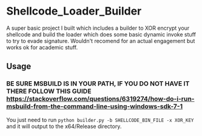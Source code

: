 # Shellcode_Loader_Builder
A super basic project I built which includes a builder to XOR encrypt your shellcode and build the loader which does some basic dynamic invoke stuff to try to evade signature. Wouldn't recomend for an actual engagement but works ok for academic stuff.

## Usage
### BE SURE MSBUILD IS IN YOUR PATH, IF YOU DO NOT HAVE IT THERE FOLLOW THIS GUIDE https://stackoverflow.com/questions/6319274/how-do-i-run-msbuild-from-the-command-line-using-windows-sdk-7-1
You just need to run ```python builder.py -b SHELLCODE_BIN_FILE -x XOR_KEY``` and it will output to the x64/Release directory. 

